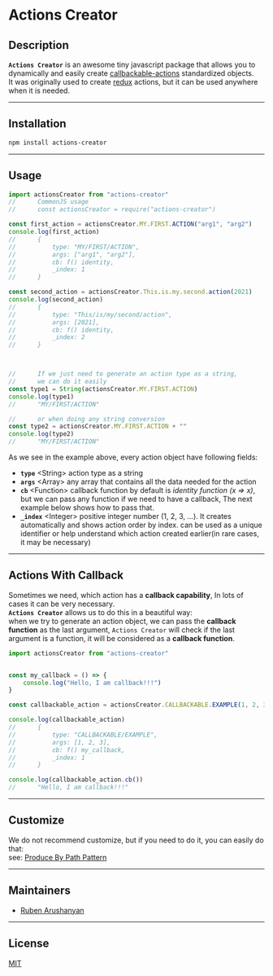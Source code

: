 # Actions Creator

## Description
**`Actions Creator`** is an awesome tiny javascript package that allows you to dynamically and easily create [callbackable-actions](https://github.com/ruben-arushanyan/actions-creator/wiki/callbackable-actions) standardized objects. \
It was originally used to create [redux](https://github.com/reduxjs/redux) actions, but it can be used anywhere when it is needed.


<hr>

## Installation

```bash
npm install actions-creator
```
<hr/>

## Usage
```javascript
import actionsCreator from "actions-creator"
//      CommonJS usage
//      const actionsCreator = require("actions-creator")

const first_action = actionsCreator.MY.FIRST.ACTION("arg1", "arg2")
console.log(first_action)
//      {
//          type: "MY/FIRST/ACTION",
//          args: ["arg1", "arg2"],
//          cb: f() identity,
//          _index: 1
//      } 

const second_action = actionsCreator.This.is.my.second.action(2021)
console.log(second_action)
//      {
//          type: "This/is/my/second/action",
//          args: [2021],
//          cb: f() identity,
//          _index: 2
//      } 



//      If we just need to generate an action type as a string,
//      we can do it easily
const type1 = String(actionsCreator.MY.FIRST.ACTION)
console.log(type1)
//      "MY/FIRST/ACTION"

//      or when doing any string conversion
const type2 = actionsCreator.MY.FIRST.ACTION + ""
console.log(type2)
//      "MY/FIRST/ACTION"

```

As we see in the example above, every action object have following fields:
- **`type`** \<String> action type as a string
- **`args`** \<Array> any array that contains all the data needed for the action
- **`cb`** \<Function> callback function by default is *identity function (x => x)*, but we can pass any function if we need to have a callback,  The next example below shows how to pass that.
- **`_index`** \<Integer> positive integer number (1, 2, 3, ...)․ It creates automatically and shows action order by index. can be used as a unique identifier or help understand which action created earlier(in rare cases, it may be necessary)


<hr/>

## Actions With Callback

Sometimes we need, which action has a **callback capability**, In lots of cases it can be very necessary․ \
**`Actions Creator`** allows us to do this in a beautiful way: \
when we try to generate an action object, we can pass the **callback function** as the last argument, `Actions Creator` will check if the last argument is a function, it will be considered as a **callback function**.

```javascript
import actionsCreator from "actions-creator"


const my_callback = () => {
    console.log("Hello, I am callback!!!")
}

const callbackable_action = actionsCreator.CALLBACKABLE.EXAMPLE(1, 2, 3, my_callback)

console.log(callbackable_action)
//      {
//          type: "CALLBACKABLE/EXAMPLE",
//          args: [1, 2, 3],
//          cb: f() my_callback,
//          _index: 1
//      }

console.log(callbackable_action.cb())
//      "Hello, I am callback!!!"

```
<hr/>

## Customize
We do not recommend customize,
but if you need to do it, you can easily do that: \
see: [Produce By Path Pattern](https://github.com/ruben-arushanyan/produce-by-path)
<hr/>

## Maintainers

- [Ruben Arushanyan](https://github.com/ruben-arushanyan)

<hr/>

## License
[MIT](https://github.com/ruben-arushanyan/actions-creator/blob/master/LICENSE)
